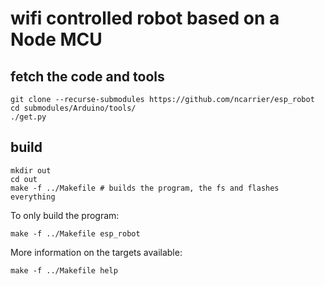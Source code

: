 # wifi controlled robot based on a Node MCU

## fetch the code and tools

    git clone --recurse-submodules https://github.com/ncarrier/esp_robot
    cd submodules/Arduino/tools/
    ./get.py

## build

    mkdir out
    cd out
    make -f ../Makefile # builds the program, the fs and flashes everything

To only build the program:

    make -f ../Makefile esp_robot

More information on the targets available:

    make -f ../Makefile help
